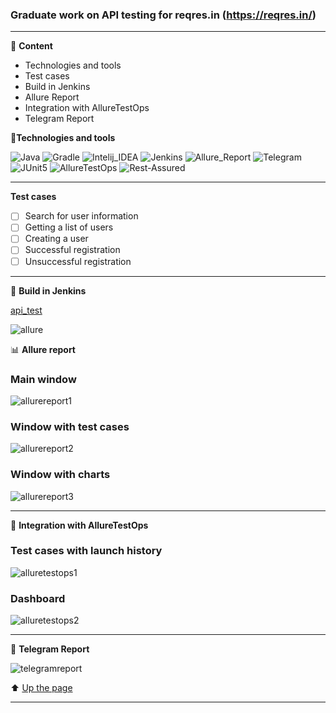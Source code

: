 ###  Graduate work on API testing for reqres.in (https://reqres.in/)
---

<a id="anchor"></a>

:closed_book: __Content__
+ Technologies and tools
+ Test cases
+ Build in Jenkins
+ Allure Report
+ Integration with AllureTestOps
+ Telegram Report





:toolbox:__Technologies and tools__

![Java](https://user-images.githubusercontent.com/99205353/176089306-25bd3a87-d157-44e7-8dce-9b78c46903b3.png)
![Gradle](https://user-images.githubusercontent.com/99205353/176089337-996bd879-5d6e-4dce-a92d-f5baa997009d.png)
![Intelij_IDEA](https://user-images.githubusercontent.com/99205353/176089342-13de613d-5aa5-45b2-b355-8ebf8879c4e2.png)
![Jenkins](https://user-images.githubusercontent.com/99205353/176089357-5edb7793-1c6e-40ee-9fa3-4551e15c9792.png)
![Allure_Report](https://user-images.githubusercontent.com/99205353/176089388-1e6d5743-9e68-4e77-87fc-941affe0e7dd.png)
![Telegram](https://user-images.githubusercontent.com/99205353/176089393-33897979-7898-4d16-9259-5dbb134c7f2c.png)
![JUnit5](https://user-images.githubusercontent.com/99205353/178306859-0f45681e-8a2f-4415-861f-71549f0f03a5.png)
![AllureTestOps](https://user-images.githubusercontent.com/99205353/178306928-b4276a60-726c-4017-b3c3-adc0da7c890a.png)
![Rest-Assured](https://user-images.githubusercontent.com/99205353/178311812-cd21d105-3c3f-4d38-8f04-690eaa4702f9.png)

---
__Test cases__

- [ ] Search for user information
- [ ] Getting a list of users
- [ ] Creating a user
- [ ] Successful registration
- [ ] Unsuccessful registration

---
:toolbox: __Build in Jenkins__

[api_test](https://jenkins.autotests.cloud/job/api_test/)

![allure](https://user-images.githubusercontent.com/99205353/178308402-9d47ea1b-8979-489d-8946-54609b687323.png)

:bar_chart: __Allure report__

### Main window

![allurereport1](https://user-images.githubusercontent.com/99205353/178308806-d756d7ca-f6e2-405b-946a-0868f6d125de.png)

### Window with test cases

![allurereport2](https://user-images.githubusercontent.com/99205353/178308931-2cd915fd-e2a9-400d-9e23-96336d296495.png)

### Window with charts

![allurereport3](https://user-images.githubusercontent.com/99205353/178309165-ab6d1263-d31e-4891-89c6-ca38add42cb5.png)

---
:toolbox: __Integration with AllureTestOps__

### Test cases with launch history

![alluretestops1](https://user-images.githubusercontent.com/99205353/178318609-bdd85151-3ef3-446e-8a9d-dc8ac28d4518.png)

### Dashboard

![alluretestops2](https://user-images.githubusercontent.com/99205353/178318741-33e7be74-6d83-4815-857f-1a2ae1275863.png)


---
:incoming_envelope: __Telegram Report__

![telegramreport](https://user-images.githubusercontent.com/99205353/178309330-dbd68fa2-81dc-42ec-8b4e-a5b33bda2e76.png)


:arrow_up: [Up the page](#anchor)

---

